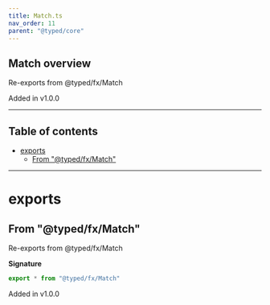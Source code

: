 ```yaml
---
title: Match.ts
nav_order: 11
parent: "@typed/core"
---
```


## Match overview

Re-exports from @typed/fx/Match

Added in v1.0.0

---

<h2 class="text-delta">Table of contents</h2>

- [exports](#exports)
  - [From "@typed/fx/Match"](#from-typedfxmatch)

---

# exports

## From "@typed/fx/Match"

Re-exports from @typed/fx/Match

**Signature**

```ts
export * from "@typed/fx/Match"
```

Added in v1.0.0
